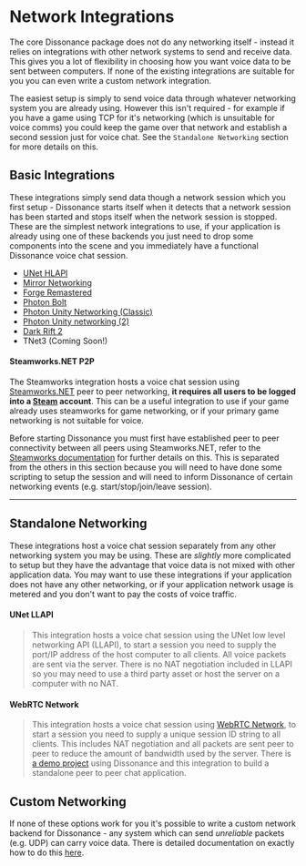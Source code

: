 # Network Integrations

The core Dissonance package does not do any networking itself - instead it relies on integrations with other network systems to send and receive data. This gives you a lot of flexibility in choosing how you want voice data to be sent between computers. If none of the existing integrations are suitable for you you can even write a custom network integration.

The easiest setup is simply to send voice data through whatever networking system you are already using. However this isn't required - for example if you have a game using TCP for it's networking (which is unsuitable for voice comms) you could keep the game over that network and establish a second session just for voice chat. See the `Standalone Networking` section for more details on this.

## Basic Integrations

These integrations simply send data though a network session which you first setup - Dissonance starts itself when it detects that a network session has been started and stops itself when the network session is stopped. These are the simplest network integrations to use, if your application is already using one of these backends you just need to drop some components into the scene and you immediately have a functional Dissonance voice chat session.

 - [UNet HLAPI](https://assetstore.unity.com/packages/slug/143285?aid=1100lJDF)
 - [Mirror Networking](https://assetstore.unity.com/packages/slug/143290?aid=1100lJDF)
 - [Forge Remastered](https://assetstore.unity.com/packages/slug/143286?aid=1100lJDF)
 - [Photon Bolt](https://assetstore.unity.com/packages/slug/143291?aid=1100lJDF)
 - [Photon Unity Networking (Classic)](https://assetstore.unity.com/packages/slug/143287?aid=1100lJDF)
 - [Photon Unity networking (2)](https://assetstore.unity.com/packages/slug/143288?aid=1100lJDF)
 - [Dark Rift 2](https://assetstore.unity.com/packages/slug/143293?aid=1100lJDF)
 - TNet3 (Coming Soon!)

#### Steamworks.NET P2P
The Steamworks integration hosts a voice chat session using [Steamworks.NET](https://steamworks.github.io/) peer to peer networking, **it requires all users to be logged into a [Steam](https://store.steampowered.com/) account**. This can be a useful integration to use if your game already uses steamworks for game networking, or if your primary game networking is not suitable for voice.

Before starting Dissonance you must first have established peer to peer connectivity between all peers using Steamworks.NET, refer to the [Steamworks documentation](https://partner.steamgames.com/doc/api/ISteamNetworking) for further details on this. This is separated from the others in this section because you will need to have done some scripting to setup the session and will need to inform Dissonance of certain networking events (e.g. start/stop/join/leave session).

---

## Standalone Networking

These integrations host a voice chat session separately from any other networking system you may be using. These are _slightly_ more complicated to setup but they have the advantage that voice data is not mixed with other application data. You may want to use these integrations if your application does not have any other networking, or if your application network usage is metered and you don't want to pay the costs of voice traffic.

#### UNet LLAPI
> This integration hosts a voice chat session using the UNet low level networking API (LLAPI), to start a session you need to supply the port/IP address of the host computer to all clients. All voice packets are sent via the server. There is no NAT negotiation included in LLAPI so you may need to use a third party asset or host the server on a computer with no NAT.

#### WebRTC Network
> This integration hosts a voice chat session using [WebRTC Network](https://assetstore.unity.com/packages/tools/network/webrtc-network-47846?aid=1100lJDF), to start a session you need to supply a unique session ID string to all clients. This includes NAT negotiation and all packets are sent peer to peer to reduce the amount of bandwidth used by the server. There is [a demo project](https://github.com/Placeholder-Software/Dissonance-Demo) using Dissonance and this integration to build a standalone peer to peer chat application.

## Custom Networking

If none of these options work for you it's possible to write a custom network backend for Dissonance - any system which can send _unreliable_ packets (e.g. UDP) can carry voice data. There is detailed documentation on exactly how to do this [here](../Tutorials/Custom-Networking.md).